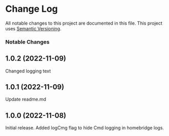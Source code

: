 # Change Log

All notable changes to this project are documented in this file. This project uses [Semantic Versioning](https://semver.org/).


### Notable Changes



## 1.0.2 (2022-11-09)
Changed logging text


## 1.0.1 (2022-11-09)
Update readme.md


## 1.0.0 (2022-11-08)
Initial release.
Added logCmg flag to hide Cmd logging in homebridge logs.
